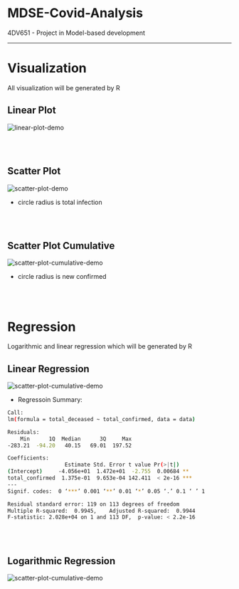 # MDSE-Covid-Analysis

4DV651 - Project in Model-based development

---

# Visualization

All visualization will be generated by R

## Linear Plot

![linear-plot-demo](https://raw.githubusercontent.com/JJS-lnu/MDSE-Covid-Analysis/main/Linear%20Plot.png)

<br/>
<br/>

## Scatter Plot

![scatter-plot-demo](https://raw.githubusercontent.com/JJS-lnu/MDSE-Covid-Analysis/main/Scatter%20Plot.gif)

- circle radius is total infection

<br/>
<br/>

## Scatter Plot Cumulative

![scatter-plot-cumulative-demo](https://raw.githubusercontent.com/JJS-lnu/MDSE-Covid-Analysis/main/Scatter%20Plot%20Cumulative.gif)

- circle radius is new confirmed

<br/>
<br/>

# Regression

Logarithmic and linear regression which will be generated by R

## Linear Regression

![scatter-plot-cumulative-demo](https://raw.githubusercontent.com/JJS-lnu/MDSE-Covid-Analysis/main/Linear_Regression%20TotalDeath~TotalInfection.png)

- Regressoin Summary:
```bash
Call:
lm(formula = total_deceased ~ total_confirmed, data = data)

Residuals:
    Min      1Q  Median      3Q     Max 
-283.21  -94.20   40.15   69.01  197.52 

Coefficients:
                  Estimate Std. Error t value Pr(>|t|)    
(Intercept)     -4.056e+01  1.472e+01  -2.755  0.00684 ** 
total_confirmed  1.375e-01  9.653e-04 142.411  < 2e-16 ***
---
Signif. codes:  0 ‘***’ 0.001 ‘**’ 0.01 ‘*’ 0.05 ‘.’ 0.1 ‘ ’ 1

Residual standard error: 119 on 113 degrees of freedom
Multiple R-squared:  0.9945,	Adjusted R-squared:  0.9944 
F-statistic: 2.028e+04 on 1 and 113 DF,  p-value: < 2.2e-16
```

<br/>
<br/>

## Logarithmic Regression

![scatter-plot-cumulative-demo](https://raw.githubusercontent.com/JJS-lnu/MDSE-Covid-Analysis/main/Regression_InfectionOverTimeInEurope.png)
<br/>
<br/>
